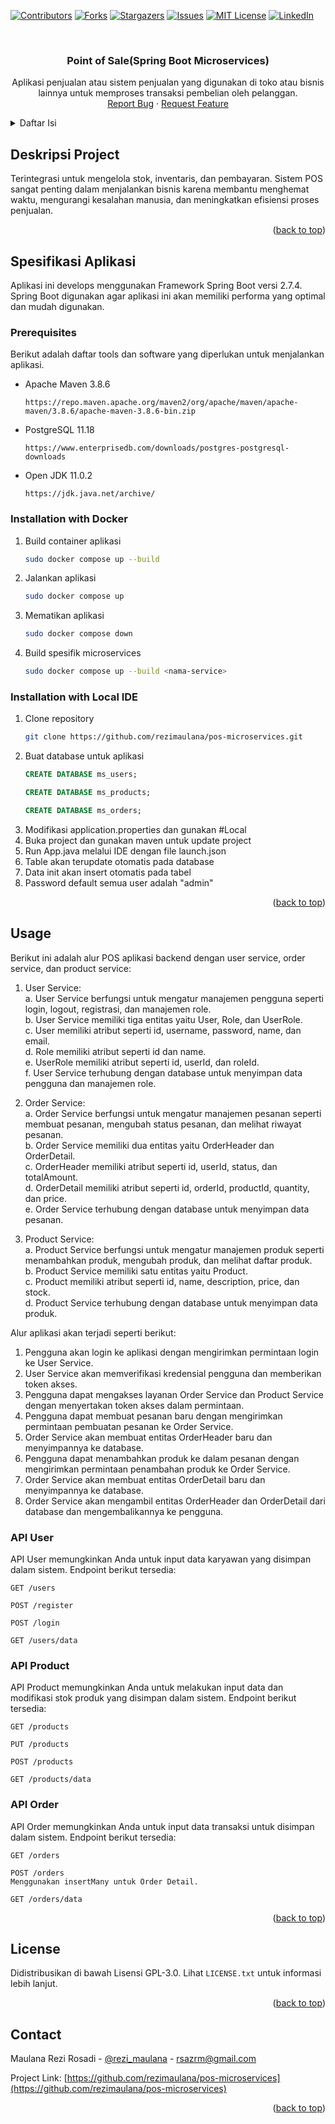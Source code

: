 <a name="readme-top"></a>

[![Contributors][contributors-shield]][contributors-url]
[![Forks][forks-shield]][forks-url]
[![Stargazers][stars-shield]][stars-url]
[![Issues][issues-shield]][issues-url]
[![MIT License][license-shield]][license-url]
[![LinkedIn][linkedin-shield]][linkedin-url]

<br />
<div align="center">

<h3 align="center">Point of Sale(Spring Boot Microservices)</h3>

  <p align="center">
    Aplikasi penjualan atau sistem penjualan yang digunakan di toko atau bisnis lainnya untuk memproses transaksi pembelian oleh pelanggan.
    <br />
    <a href="https://github.com/rezimaulana/pos-microservices/issues">Report Bug</a>
    ·
    <a href="https://github.com/rezimaulana/pos-microservices/issues">Request Feature</a>
  </p>
</div>

<!-- TABLE OF CONTENTS -->
<details>
  <summary>Daftar Isi</summary>
  <ol>
    <li><a href="#deskripsi-project">Deskripsi Project</a></li>
    <li>
      <a href="#spesifikasi-aplikasi">Spesifikasi Aplikasi</a>
      <ul>
        <li><a href="#prerequisites">Prerequisites</a></li>
        <li><a href="#installation-with-docker">Installation with Docker</a></li>
        <li><a href="#installation-with-local-ide">Installation with Local IDE</a></li>
      </ul>
    </li>
    <li>
      <a href="#usage">Usage</a>
      <ul>
        <li><a href="#api-user">API User</a></li>
        <li><a href="#api-product">API Product</a></li>
        <li><a href="#api-order">API Order</a></li>
      </ul>
    </li>
    <li><a href="#license">License</a></li>
    <li><a href="#contact">Contact</a></li>
  </ol>
</details>

<!-- ABOUT THE PROJECT -->
## Deskripsi Project

<p>Terintegrasi untuk mengelola stok, inventaris, dan pembayaran. Sistem POS sangat penting dalam menjalankan bisnis karena membantu menghemat waktu, mengurangi kesalahan manusia, dan meningkatkan efisiensi proses penjualan.</p>

<p align="right">(<a href="#readme-top">back to top</a>)</p>

<!-- GETTING STARTED -->
## Spesifikasi Aplikasi

Aplikasi ini develops menggunakan Framework Spring Boot versi 2.7.4. Spring Boot digunakan agar aplikasi ini akan memiliki performa yang optimal dan mudah digunakan.

### Prerequisites

Berikut adalah daftar tools dan software yang diperlukan untuk menjalankan aplikasi.
* Apache Maven 3.8.6
  ```url
  https://repo.maven.apache.org/maven2/org/apache/maven/apache-maven/3.8.6/apache-maven-3.8.6-bin.zip
  ```
* PostgreSQL 11.18
  ```url
  https://www.enterprisedb.com/downloads/postgres-postgresql-downloads
  ```
* Open JDK 11.0.2
  ```url
  https://jdk.java.net/archive/
  ``` 

### Installation with Docker

1. Build container aplikasi
   ```sh
   sudo docker compose up --build
   ```
2. Jalankan aplikasi
   ```sh
   sudo docker compose up
   ```
3. Mematikan aplikasi
   ```sh
   sudo docker compose down
   ```
4. Build spesifik microservices
   ```sh
   sudo docker compose up --build <nama-service>
   ```


### Installation with Local IDE

1. Clone repository
   ```sh
   git clone https://github.com/rezimaulana/pos-microservices.git
   ```
2. Buat database untuk aplikasi
   ```sql
   CREATE DATABASE ms_users;
   ```
   ```sql
   CREATE DATABASE ms_products;
   ```
   ```sql
   CREATE DATABASE ms_orders;
   ```
3. Modifikasi application.properties dan gunakan #Local
4. Buka project dan gunakan maven untuk update project
5. Run App.java melalui IDE dengan file launch.json
6. Table akan terupdate otomatis pada database
7. Data init akan insert otomatis pada tabel
8. Password default semua user adalah "admin"

<p align="right">(<a href="#readme-top">back to top</a>)</p>

<!-- USAGE EXAMPLES -->
## Usage

Berikut ini adalah alur POS aplikasi backend dengan user service, order service, dan product service:

1. User Service:<br />
a. User Service berfungsi untuk mengatur manajemen pengguna seperti login, logout, registrasi, dan manajemen role.<br />
b. User Service memiliki tiga entitas yaitu User, Role, dan UserRole.<br />
c. User memiliki atribut seperti id, username, password, name, dan email.<br />
d. Role memiliki atribut seperti id dan name.<br />
e. UserRole memiliki atribut seperti id, userId, dan roleId.<br />
f. User Service terhubung dengan database untuk menyimpan data pengguna dan manajemen role.<br />

2. Order Service:<br />
a. Order Service berfungsi untuk mengatur manajemen pesanan seperti membuat pesanan, mengubah status pesanan, dan melihat riwayat pesanan.<br />
b. Order Service memiliki dua entitas yaitu OrderHeader dan OrderDetail.<br />
c. OrderHeader memiliki atribut seperti id, userId, status, dan totalAmount.<br />
d. OrderDetail memiliki atribut seperti id, orderId, productId, quantity, dan price.<br />
e. Order Service terhubung dengan database untuk menyimpan data pesanan.<br />

3. Product Service:<br />
a. Product Service berfungsi untuk mengatur manajemen produk seperti menambahkan produk, mengubah produk, dan melihat daftar produk.<br />
b. Product Service memiliki satu entitas yaitu Product.<br />
c. Product memiliki atribut seperti id, name, description, price, dan stock.<br />
d. Product Service terhubung dengan database untuk menyimpan data produk.<br />

Alur aplikasi akan terjadi seperti berikut:

1. Pengguna akan login ke aplikasi dengan mengirimkan permintaan login ke User Service.
2. User Service akan memverifikasi kredensial pengguna dan memberikan token akses.
3. Pengguna dapat mengakses layanan Order Service dan Product Service dengan menyertakan token akses dalam permintaan.
4. Pengguna dapat membuat pesanan baru dengan mengirimkan permintaan pembuatan pesanan ke Order Service.
5. Order Service akan membuat entitas OrderHeader baru dan menyimpannya ke database.
6. Pengguna dapat menambahkan produk ke dalam pesanan dengan mengirimkan permintaan penambahan produk ke Order Service.
7. Order Service akan membuat entitas OrderDetail baru dan menyimpannya ke database.
8. Order Service akan mengambil entitas OrderHeader dan OrderDetail dari database dan mengembalikannya ke pengguna.

### API User
API User memungkinkan Anda untuk input data karyawan yang disimpan dalam sistem. Endpoint berikut tersedia:
```
GET /users
```
```
POST /register
```
```
POST /login
```
```
GET /users/data
```
### API Product
API Product memungkinkan Anda untuk melakukan input data dan modifikasi stok produk yang disimpan dalam sistem. Endpoint berikut tersedia:
```
GET /products
```
```
PUT /products
```
```
POST /products
```
```
GET /products/data
```

### API Order
API Order memungkinkan Anda untuk input data transaksi untuk disimpan dalam sistem. Endpoint berikut tersedia:

```
GET /orders
```
```
POST /orders
Menggunakan insertMany untuk Order Detail.
```
```
GET /orders/data
```

<p align="right">(<a href="#readme-top">back to top</a>)</p>

<!-- LICENSE -->
## License

Didistribusikan di bawah Lisensi GPL-3.0. Lihat `LICENSE.txt` untuk informasi lebih lanjut.

<p align="right">(<a href="#readme-top">back to top</a>)</p>

<!-- CONTACT -->
## Contact

Maulana Rezi Rosadi - [@rezi_maulana](https://twitter.com/rezi_maulana) - rsazrm@gmail.com

Project Link: [https://github.com/rezimaulana/pos-microservices](https://github.com/rezimaulana/pos-microservices)

<p align="right">(<a href="#readme-top">back to top</a>)</p>


<!-- MARKDOWN LINKS & IMAGES -->
[contributors-shield]: https://img.shields.io/github/contributors/rezimaulana/pos-microservices.svg?style=for-the-badge
[contributors-url]: https://github.com/rezimaulana/pos-microservices/graphs/contributors
[forks-shield]: https://img.shields.io/github/forks/rezimaulana/pos-microservices.svg?style=for-the-badge
[forks-url]: https://github.com/rezimaulana/pos-microservices/network/members
[stars-shield]: https://img.shields.io/github/stars/rezimaulana/pos-microservices.svg?style=for-the-badge
[stars-url]: https://github.com/rezimaulana/pos-microservices/stargazers
[issues-shield]: https://img.shields.io/github/issues/rezimaulana/pos-microservices.svg?style=for-the-badge
[issues-url]: https://github.com/rezimaulana/pos-microservices/issues
[license-shield]: https://img.shields.io/github/license/rezimaulana/pos-microservices.svg?style=for-the-badge
[license-url]: https://github.com/rezimaulana/pos-microservices/blob/master/LICENSE.txt
[linkedin-shield]: https://img.shields.io/badge/-LinkedIn-black.svg?style=for-the-badge&logo=linkedin&colorB=555
[linkedin-url]: https://linkedin.com/in/rezimaulana
